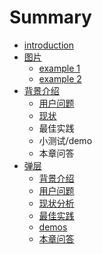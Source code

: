 # Summary

* [introduction](README.md)
* [图片](section1/README.md)
   * [example 1](section1/example1.md)
   * [example 2](section1/example2.md)
* [背景介绍](form/introduce.md) 
   * [用户问题](form/issues.md) 
   * [现状](form/case.md)
   * 最佳实践 
   * 小测试/demo 
   * 本章问答 
* [弹层](popup/README.md)
   * [背景介绍](popup/introduce.md)
   * [用户问题](popup/issues.md)
   * [现状分析](popup/cases.md)
   * [最佳实践](popup/best_practice.md)
   * [demos](popup/demos.md)
   * [本章问答](popup/faq.md)

